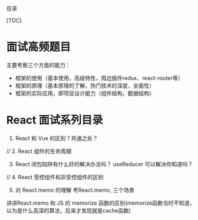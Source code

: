 目录

[TOC]


# 面试高频题目

主要考察三个方面的能力：
- 框架的使用（基本使用，高级特性，周边插件redux、react-router等）
- 框架的原理（基本原理的了解，热门技术的深度，全面性）
- 框架的实际应用，即项目设计能力（组件结构，数据结构）

# React 面试系列目录

1. React 和 Vue 的区别？共通之处？

// 2. React 组件的生命周期


3. React 闭包陷阱有什么好的解决办法吗？
useReducer 可以解决你知道吗？

// 4. React 受控组件和非受控组件的区别

5. 对 React.memo 的理解
考React.memo, 三个场景

讲讲React.memo 和 JS 的 memorize 函数的区别(memorize函数当时不知道，以为是什么高深的算法，后来才发现就是cache函数)


